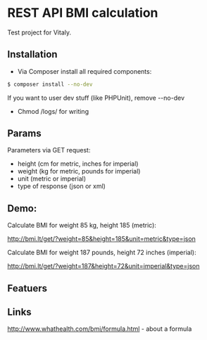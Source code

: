 # REST API BMI calculation
Test project for Vitaly. 

## Installation

- Via Composer install all required components:

``` bash
$ composer install --no-dev
```

If you want to user dev stuff (like PHPUnit), remove --no-dev

- Chmod /logs/ for writing

## Params

Parameters via GET request:
 
- height (cm for metric, inches for imperial)
- weight (kg for metric, pounds for imperial)
- unit (metric or imperial)
- type of response (json or xml)

## Demo:

Calculate BMI for weight 85 kg, height 185 (metric):

http://bmi.lt/get/?weight=85&height=185&unit=metric&type=json

Calculate BMI for weight 187 pounds, height 72 inches (imperial):

http://bmi.lt/get/?weight=187&height=72&unit=imperial&type=json

  
## Featuers


## Links

http://www.whathealth.com/bmi/formula.html - about a formula